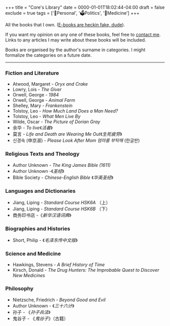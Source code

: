 +++
title = "Core's Library"
date = 0000-01-01T18:02:44-04:00
draft = false
exclude = true
tags = ['🧑Personal', '🗳️Politics', '💊Medicine']
+++

All the books that I own. ([E-books are heckin fake, dude](/ebooks-h)). 

If you want my opinion on any one of these books, feel free to [contact me](/contact). Links to any articles I may write about these books will be included.

Books are organised by the author's surname in categories. I might formalize the categories on a future date.

***

### Fiction and Literature
- Atwood, Margaret - *Oryx and Crake*
- Lowry, Lois - *The Giver*
- Orwell, George - *1984*
- Orwell, George - *Animal Farm*
- Shelley, Mary - *Frankenstein*
- Tolstoy, Leo - *How Much Land Does a Man Need?*
- Tolstoy, Leo - *What Men Live By*
- Wilde, Oscar - *The Picture of Dorian Gray*
- 余华 - *To live*《*活着*》
- 莫言 - *Life and Death are Wearing Me Out*《*生死疲劳*》
- 신경숙 (申京淑) - *Please Look After Mom 엄마를 부탁해* (한글판)

### Religious Texts and Theology
- Author Unknown - *The King James Bible (1611)*
- Author Unknown -《*圣经*》
- Bible Society - *Chinese-English Bible* 《*华英圣经*》

### Languages and Dictionaries
- Jiang, Liping - *Standard Course HSK6A* （上）
- Jiang, Liping - *Standard Course HSK6B* （下）
- 商务印书店 -《*新华汉语词典*》

### Biographies and Histories
- Short, Philip - 《*毛泽东传中文版*》

### Science and Medicine
- Hawkings, Stevens - *A Brief History of Time*
- Kirsch, Donald - *The Drug Hunters: The Improbable Quest to Discover New Medicines*

### Philosophy
- Nietzsche, Friedrich - *Beyond Good and Evil*
- Author Unknown - 《*三十六计*》
- 孙子 - 《*孙子兵法*》
- 鬼谷子 - 《*鬼谷子*》（古籍）